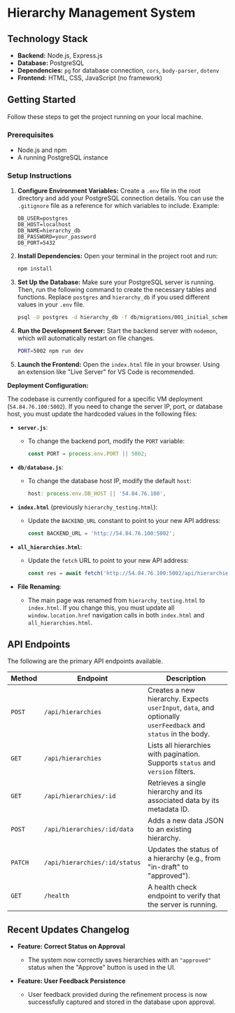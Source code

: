 # Hierarchy Management System

## Technology Stack

- **Backend:** Node.js, Express.js
- **Database:** PostgreSQL
- **Dependencies:** `pg` for database connection, `cors`, `body-parser`, `dotenv`
- **Frontend:** HTML, CSS, JavaScript (no framework)

## Getting Started

Follow these steps to get the project running on your local machine.

### Prerequisites

- Node.js and npm
- A running PostgreSQL instance

### Setup Instructions

1. **Configure Environment Variables:**
   Create a `.env` file in the root directory and add your PostgreSQL connection details. You can use the `.gitignore` file as a reference for which variables to include. Example:
   ```
   DB_USER=postgres
   DB_HOST=localhost
   DB_NAME=hierarchy_db
   DB_PASSWORD=your_password
   DB_PORT=5432
   ```

2. **Install Dependencies:**
   Open your terminal in the project root and run:
   ```bash
   npm install
   ```

3. **Set Up the Database:**
   Make sure your PostgreSQL server is running. Then, run the following command to create the necessary tables and functions. Replace `postgres` and `hierarchy_db` if you used different values in your `.env` file.
   ```bash
   psql -U postgres -d hierarchy_db -f db/migrations/001_initial_schema.sql
   ```

4. **Run the Development Server:**
   Start the backend server with `nodemon`, which will automatically restart on file changes.
   ```bash
   PORT=5002 npm run dev
   ```

5. **Launch the Frontend:**
   Open the `index.html` file in your browser. Using an extension like "Live Server" for VS Code is recommended.

**Deployment Configuration:**

The codebase is currently configured for a specific VM deployment (`54.84.76.100:5002`). If you need to change the server IP, port, or database host, you must update the hardcoded values in the following files:

-   **`server.js`**:
    -   To change the backend port, modify the `PORT` variable:
        ```javascript
        const PORT = process.env.PORT || 5002;
        ```

-   **`db/database.js`**:
    -   To change the database host IP, modify the default `host`:
        ```javascript
        host: process.env.DB_HOST || '54.84.76.100',
        ```

-   **`index.html`** (previously `hierarchy_testing.html`):
    -   Update the `BACKEND_URL` constant to point to your new API address:
        ```javascript
        const BACKEND_URL = 'http://54.84.76.100:5002';
        ```

-   **`all_hierarchies.html`**:
    -   Update the `fetch` URL to point to your new API address:
        ```javascript
        const res = await fetch('http://54.84.76.100:5002/api/hierarchies/grouped');
        ```

-   **File Renaming**:
    -   The main page was renamed from `hierarchy_testing.html` to `index.html`. If you change this, you must update all `window.location.href` navigation calls in both `index.html` and `all_hierarchies.html`.

## API Endpoints

The following are the primary API endpoints available.

| Method | Endpoint                       | Description                                                               |
|--------|--------------------------------|---------------------------------------------------------------------------|
| `POST` | `/api/hierarchies`             | Creates a new hierarchy. Expects `userInput`, `data`, and optionally `userFeedback` and `status` in the body. |
| `GET`  | `/api/hierarchies`             | Lists all hierarchies with pagination. Supports `status` and `version` filters. |
| `GET`  | `/api/hierarchies/:id`         | Retrieves a single hierarchy and its associated data by its metadata ID. |
| `POST` | `/api/hierarchies/:id/data`    | Adds a new data JSON to an existing hierarchy.                             |
| `PATCH`| `/api/hierarchies/:id/status`  | Updates the status of a hierarchy (e.g., from "in-draft" to "approved").   |
| `GET`  | `/health`                      | A health check endpoint to verify that the server is running.             |

## Recent Updates Changelog

- **Feature: Correct Status on Approval**
  - The system now correctly saves hierarchies with an `"approved"` status when the "Approve" button is used in the UI.

- **Feature: User Feedback Persistence**
  - User feedback provided during the refinement process is now successfully captured and stored in the database upon approval.
